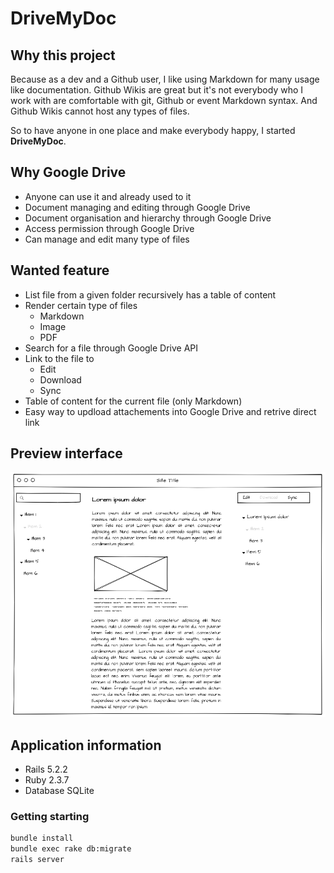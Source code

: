 # DriveMyDoc

## Why this project

Because as a dev and a Github user, I like using Markdown for many usage like documentation. Github Wikis are great but it's not everybody who I work with are comfortable with git, Github or event Markdown syntax. And Github Wikis cannot host any types of files.

So to have anyone in one place and make everybody happy, I started **DriveMyDoc**.


## Why Google Drive

- Anyone can use it and already used to it
- Document managing and editing through Google Drive
- Document organisation and hierarchy through Google Drive
- Access permission through Google Drive
- Can manage and edit many type of files


## Wanted feature

- List file from a given folder recursively has a table of content
- Render certain type of files
	- Markdown
	- Image
	- PDF
- Search for a file through Google Drive API
- Link to the file to
	- Edit
	- Download
	- Sync
- Table of content for the current file (only Markdown)
- Easy way to updload attachements into Google Drive and retrive direct link


## Preview interface
![Design](attachements/design.png)


## Application information

- Rails 5.2.2
- Ruby 2.3.7
- Database SQLite

### Getting starting

```bash
bundle install
bundle exec rake db:migrate
rails server
```

